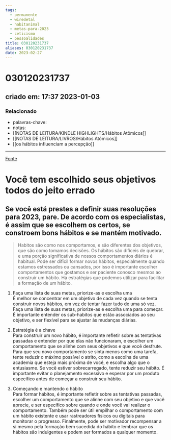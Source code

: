 ```yaml
---
tags:
  - permanente
  - wiredetal
  - habitanimal
  - metas-para-2023
  - ceticismo
  - pessoalidades
title: 030120231737
aliases: 030120231737
date: 2023-02-27
---
```


# 030120231737

## criado em: 17:37 2023-01-03

### Relacionado

- palavras-chave: 
- notas: 
- [[NOTAS DE LEITURA/KINDLE HIGHLIGHTS/Hábitos Atômicos]]
- [[NOTAS DE LEITURA/LIVROS/Hábitos Atômicos]]
- [[os hábitos influenciam a percepção]]
---

[Fonte](https://www.wired.com/story/how-to-choose-better-habits-goals-psychology/)

# Você tem escolhido seus objetivos todos do jeito errado

## Se você está prestes a definir suas resoluções para 2023, pare. De acordo com os especialistas, é assim que se escolhem os certos, se constroem bons hábitos e se mantém motivado.

>Habitos são como nos comportamos, e são diferentes dos objetivos, que são como tomamos decisões. Os hábitos são difíceis de quebrar, e uma porção significativa de nossos comportamentos diários é habitual. Pode ser difícil formar novos hábitos, especialmente quando estamos estressados ou cansados, por isso é importante escolher comportamentos que gostamos e ser paciente conosco mesmos ao construir um hábito. Há estratégias que podemos utilizar para facilitar a formação de um hábito.

1. Faça uma lista de suas metas, priorize-as e escolha uma  
É melhor se concentrar em um objetivo de cada vez quando se tenta construir novos hábitos, em vez de tentar fazer tudo de uma só vez. Faça uma lista de suas metas, priorize-as e escolha uma para começar. É importante entender os sub-habitos que estão associados ao seu objetivo, e ser flexível para se ajustar às mudanças diárias.

2. Estratégia é a chave  
Para construir um novo hábito, é importante refletir sobre as tentativas passadas e entender por que elas não funcionaram, e escolher um comportamento que se alinhe com seus objetivos e que você desfrute. Para que seu novo comportamento se sinta menos como uma tarefa, tente reduzir o máximo possível o atrito, como a escolha de uma academia que esteja mais próxima de você, e escolha algo que o entusiasme. Se você estiver sobrecarregado, tente reduzir seu hábito. É importante evitar o planejamento excessivo e esperar por um produto específico antes de começar a construir seu hábito.

3. Começando e mantendo o hábito  
Para formar hábitos, é importante refletir sobre as tentativas passadas, escolher um comportamento que se alinhe com seu objetivo e que você aprecie, e ser específico sobre quando e onde você vai realizar o comportamento. Também pode ser útil empilhar o comportamento com um hábito existente e usar rastreadores físicos ou digitais para monitorar o progresso. Finalmente, pode ser motivador recompensar a si mesmo pela formação bem sucedida do hábito e lembrar que os hábitos são indulgentes e podem ser formados a qualquer momento.
